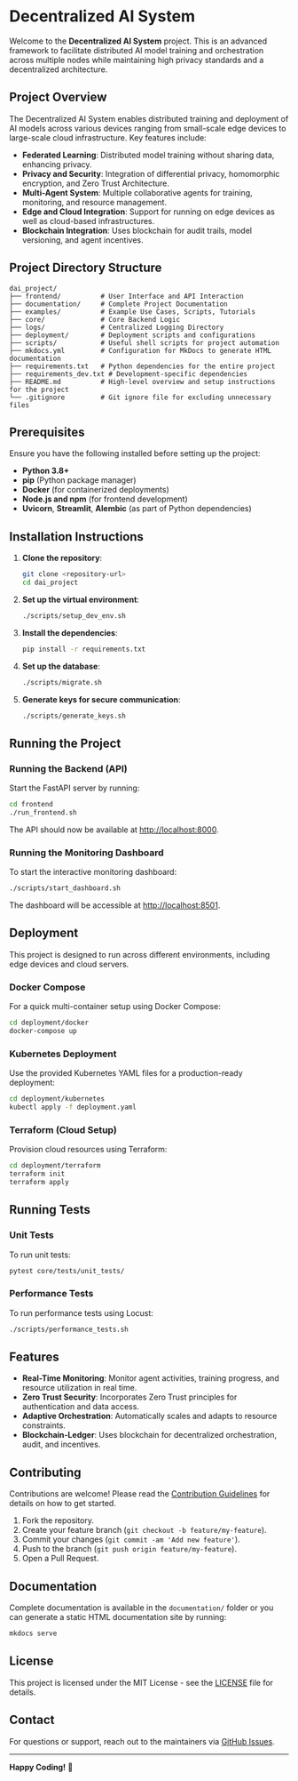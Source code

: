 # Decentralized AI System

Welcome to the **Decentralized AI System** project. This is an advanced framework to facilitate distributed AI model training and orchestration across multiple nodes while maintaining high privacy standards and a decentralized architecture.

## Project Overview

The Decentralized AI System enables distributed training and deployment of AI models across various devices ranging from small-scale edge devices to large-scale cloud infrastructure. Key features include:

- **Federated Learning**: Distributed model training without sharing data, enhancing privacy.
- **Privacy and Security**: Integration of differential privacy, homomorphic encryption, and Zero Trust Architecture.
- **Multi-Agent System**: Multiple collaborative agents for training, monitoring, and resource management.
- **Edge and Cloud Integration**: Support for running on edge devices as well as cloud-based infrastructures.
- **Blockchain Integration**: Uses blockchain for audit trails, model versioning, and agent incentives.

## Project Directory Structure

```plaintext
dai_project/
├── frontend/          # User Interface and API Interaction
├── documentation/     # Complete Project Documentation
├── examples/          # Example Use Cases, Scripts, Tutorials
├── core/              # Core Backend Logic
├── logs/              # Centralized Logging Directory
├── deployment/        # Deployment scripts and configurations
├── scripts/           # Useful shell scripts for project automation
├── mkdocs.yml         # Configuration for MkDocs to generate HTML documentation
├── requirements.txt   # Python dependencies for the entire project
├── requirements_dev.txt # Development-specific dependencies
├── README.md          # High-level overview and setup instructions for the project
└── .gitignore         # Git ignore file for excluding unnecessary files
```

## Prerequisites

Ensure you have the following installed before setting up the project:

- **Python 3.8+**
- **pip** (Python package manager)
- **Docker** (for containerized deployments)
- **Node.js and npm** (for frontend development)
- **Uvicorn**, **Streamlit**, **Alembic** (as part of Python dependencies)

## Installation Instructions

1. **Clone the repository**:
   ```bash
   git clone <repository-url>
   cd dai_project
   ```

2. **Set up the virtual environment**:
   ```bash
   ./scripts/setup_dev_env.sh
   ```

3. **Install the dependencies**:
   ```bash
   pip install -r requirements.txt
   ```

4. **Set up the database**:
   ```bash
   ./scripts/migrate.sh
   ```

5. **Generate keys for secure communication**:
   ```bash
   ./scripts/generate_keys.sh
   ```

## Running the Project

### Running the Backend (API)

Start the FastAPI server by running:

```bash
cd frontend
./run_frontend.sh
```

The API should now be available at [http://localhost:8000](http://localhost:8000).

### Running the Monitoring Dashboard

To start the interactive monitoring dashboard:

```bash
./scripts/start_dashboard.sh
```

The dashboard will be accessible at [http://localhost:8501](http://localhost:8501).

## Deployment

This project is designed to run across different environments, including edge devices and cloud servers.

### Docker Compose

For a quick multi-container setup using Docker Compose:

```bash
cd deployment/docker
docker-compose up
```

### Kubernetes Deployment

Use the provided Kubernetes YAML files for a production-ready deployment:

```bash
cd deployment/kubernetes
kubectl apply -f deployment.yaml
```

### Terraform (Cloud Setup)

Provision cloud resources using Terraform:

```bash
cd deployment/terraform
terraform init
terraform apply
```

## Running Tests

### Unit Tests

To run unit tests:

```bash
pytest core/tests/unit_tests/
```

### Performance Tests

To run performance tests using Locust:

```bash
./scripts/performance_tests.sh
```

## Features

- **Real-Time Monitoring**: Monitor agent activities, training progress, and resource utilization in real time.
- **Zero Trust Security**: Incorporates Zero Trust principles for authentication and data access.
- **Adaptive Orchestration**: Automatically scales and adapts to resource constraints.
- **Blockchain-Ledger**: Uses blockchain for decentralized orchestration, audit, and incentives.

## Contributing

Contributions are welcome! Please read the [Contribution Guidelines](documentation/contribute.md) for details on how to get started.

1. Fork the repository.
2. Create your feature branch (`git checkout -b feature/my-feature`).
3. Commit your changes (`git commit -am 'Add new feature'`).
4. Push to the branch (`git push origin feature/my-feature`).
5. Open a Pull Request.

## Documentation

Complete documentation is available in the `documentation/` folder or you can generate a static HTML documentation site by running:

```bash
mkdocs serve
```

## License

This project is licensed under the MIT License - see the [LICENSE](LICENSE) file for details.

## Contact

For questions or support, reach out to the maintainers via [GitHub Issues](https://github.com/username/dai_project/issues).

---

**Happy Coding!** 🚀


